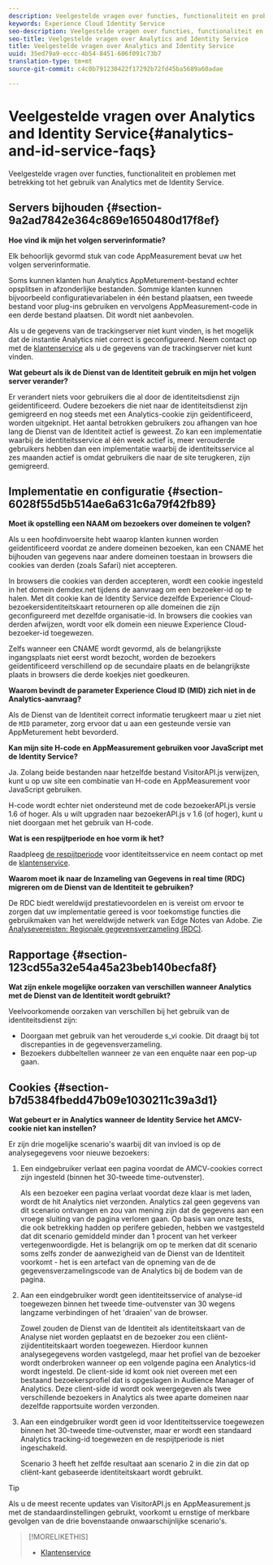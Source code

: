 ```yaml
---
description: Veelgestelde vragen over functies, functionaliteit en problemen met betrekking tot het gebruik van Analytics met de Experience Cloud Identity Service.
keywords: Experience Cloud Identity Service
seo-description: Veelgestelde vragen over functies, functionaliteit en problemen met betrekking tot het gebruik van Analytics met de Identity Service.
seo-title: Veelgestelde vragen over Analytics and Identity Service
title: Veelgestelde vragen over Analytics and Identity Service
uuid: 35ed79a9-eccc-4b54-8451-606f091c73b7
translation-type: tm+mt
source-git-commit: c4c0b791230422f17292b72fd45ba5689a60adae

---
```



# Veelgestelde vragen over Analytics and Identity Service{#analytics-and-id-service-faqs}

Veelgestelde vragen over functies, functionaliteit en problemen met betrekking tot het gebruik van Analytics met de Identity Service.

## Servers bijhouden {#section-9a2ad7842e364c869e1650480d17f8ef}

**Hoe vind ik mijn het volgen serverinformatie?**

Elk behoorlijk gevormd stuk van code AppMeasurement bevat uw het volgen serverinformatie.

Soms kunnen klanten hun Analytics AppMeturement-bestand echter opsplitsen in afzonderlijke bestanden. Sommige klanten kunnen bijvoorbeeld configuratievariabelen in één bestand plaatsen, een tweede bestand voor plug-ins gebruiken en vervolgens AppMeasurement-code in een derde bestand plaatsen. Dit wordt niet aanbevolen.

Als u de gegevens van de trackingserver niet kunt vinden, is het mogelijk dat de instantie Analytics niet correct is geconfigureerd. Neem contact op met de [klantenservice](https://helpx.adobe.com/marketing-cloud/contact-support.html) als u de gegevens van de trackingserver niet kunt vinden.

**Wat gebeurt als ik de Dienst van de Identiteit gebruik en mijn het volgen server verander?**

Er verandert niets voor gebruikers die al door de identiteitsdienst zijn geïdentificeerd. Oudere bezoekers die niet naar de identiteitsdienst zijn gemigreerd en nog steeds met een Analytics-cookie zijn geïdentificeerd, worden uitgeknipt. Het aantal betrokken gebruikers zou afhangen van hoe lang de Dienst van de Identiteit actief is geweest. Zo kan een implementatie waarbij de identiteitsservice al één week actief is, meer verouderde gebruikers hebben dan een implementatie waarbij de identiteitsservice al zes maanden actief is omdat gebruikers die naar de site terugkeren, zijn gemigreerd.

## Implementatie en configuratie {#section-6028f55d5b514ae6a631c6a79f42fb89}

**Moet ik opstelling een NAAM om bezoekers over domeinen te volgen?**

Als u een hoofdinvoersite hebt waarop klanten kunnen worden geïdentificeerd voordat ze andere domeinen bezoeken, kan een CNAME het bijhouden van gegevens naar andere domeinen toestaan in browsers die cookies van derden (zoals Safari) niet accepteren.

In browsers die cookies van derden accepteren, wordt een cookie ingesteld in het domein [](https://marketing.adobe.com/resources/help/en_US/aam/demdex-calls.html) demdex.net tijdens de aanvraag om een bezoeker-id op te halen. Met dit cookie kan de Identity Service dezelfde Experience Cloud-bezoekersidentiteitskaart retourneren op alle domeinen die zijn geconfigureerd met dezelfde organisatie-id. In browsers die cookies van derden afwijzen, wordt voor elk domein een nieuwe Experience Cloud-bezoeker-id toegewezen.

Zelfs wanneer een CNAME wordt gevormd, als de belangrijkste ingangsplaats niet eerst wordt bezocht, worden de bezoekers geïdentificeerd verschillend op de secundaire plaats en de belangrijkste plaats in browsers die derde koekjes niet goedkeuren.

**Waarom bevindt de parameter Experience Cloud ID (MID) zich niet in de Analytics-aanvraag?**

Als de Dienst van de Identiteit correct informatie terugkeert maar u ziet niet de `MID` parameter, zorg ervoor dat u aan een gesteunde versie van AppMeturement hebt bevorderd.

**Kan mijn site H-code en AppMeasurement gebruiken voor JavaScript met de Identity Service?**

Ja. Zolang beide bestanden naar hetzelfde bestand VisitorAPI.js verwijzen, kunt u op uw site een combinatie van H-code en AppMeasurement voor JavaScript gebruiken.

H-code wordt echter niet ondersteund met de code bezoekerAPI.js versie 1.6 of hoger. Als u wilt upgraden naar bezoekerAPI.js v 1.6 (of hoger), kunt u niet doorgaan met het gebruik van H-code.

**Wat is een respijtperiode en hoe vorm ik het?**

Raadpleeg [de respijtperiode](../reference/analytics-reference/grace-period.md) voor identiteitsservice en neem contact op met de [klantenservice](https://helpx.adobe.com/marketing-cloud/contact-support.html).

**Waarom moet ik naar de Inzameling van Gegevens in real time (RDC) migreren om de Dienst van de Identiteit te gebruiken?**

De RDC biedt wereldwijd prestatievoordelen en is vereist om ervoor te zorgen dat uw implementatie gereed is voor toekomstige functies die gebruikmaken van het wereldwijde netwerk van Edge Notes van Adobe. Zie [Analysevereisten: Regionale gegevensverzameling (RDC)](../reference/requirements.md#section-7d04bb013bc84a25bae3b148bc0ca25f).

## Rapportage {#section-123cd55a32e54a45a23beb140becfa8f}

**Wat zijn enkele mogelijke oorzaken van verschillen wanneer Analytics met de Dienst van de Identiteit wordt gebruikt?**

Veelvoorkomende oorzaken van verschillen bij het gebruik van de identiteitsdienst zijn:

* Doorgaan met gebruik van het verouderde s_vi cookie. Dit draagt bij tot discrepanties in de gegevensverzameling.
* Bezoekers dubbeltellen wanneer ze van een enquête naar een pop-up gaan.

## Cookies {#section-b7d5384fbedd47b09e1030211c39a3d1}

**Wat gebeurt er in Analytics wanneer de Identity Service het AMCV-cookie niet kan instellen?**

Er zijn drie mogelijke scenario&#39;s waarbij dit van invloed is op de analysegegevens voor nieuwe bezoekers:

1. Een eindgebruiker verlaat een pagina voordat de AMCV-cookies correct zijn ingesteld (binnen het 30-tweede time-outvenster).

   Als een bezoeker een pagina verlaat voordat deze klaar is met laden, wordt de hit Analytics niet verzonden. Analytics zal geen gegevens van dit scenario ontvangen en zou van mening zijn dat de gegevens aan een vroege sluiting van de pagina verloren gaan. Op basis van onze tests, die ook betrekking hadden op perifere gebieden, hebben we vastgesteld dat dit scenario gemiddeld minder dan 1 procent van het verkeer vertegenwoordigde. Het is belangrijk om op te merken dat dit scenario soms zelfs zonder de aanwezigheid van de Dienst van de Identiteit voorkomt - het is een artefact van de opneming van de de gegevensverzamelingscode van de Analytics bij de bodem van de pagina.

1. Aan een eindgebruiker wordt geen identiteitsservice of analyse-id toegewezen binnen het tweede time-outvenster van 30 wegens langzame verbindingen of het &#39;draaien&#39; van de browser.

   Zowel zouden de Dienst van de Identiteit als identiteitskaart van de Analyse niet worden geplaatst en de bezoeker zou een cliënt-zijidentiteitskaart worden toegewezen. Hierdoor kunnen analysegegevens worden vastgelegd, maar het profiel van de bezoeker wordt onderbroken wanneer op een volgende pagina een Analytics-id wordt ingesteld. De client-side id komt ook niet overeen met een bestaand bezoekersprofiel dat is opgeslagen in Audience Manager of Analytics. Deze client-side id wordt ook weergegeven als twee verschillende bezoekers in Analytics als twee aparte domeinen naar dezelfde rapportsuite worden verzonden.

1. Aan een eindgebruiker wordt geen id voor Identiteitsservice toegewezen binnen het 30-tweede time-outvenster, maar er wordt een standaard Analytics tracking-id toegewezen en de respijtperiode is niet ingeschakeld.

   Scenario 3 heeft het zelfde resultaat aan scenario 2 in die zin dat op cliënt-kant gebaseerde identiteitskaart wordt gebruikt.

>[!TIP]
>
>Als u de meest recente updates van VisitorAPI.js en AppMeasurement.js met de standaardinstellingen gebruikt, voorkomt u ernstige of merkbare gevolgen van de drie bovenstaande onwaarschijnlijke scenario&#39;s.

>[!MORELIKETHIS]
>
>* [Klantenservice](https://helpx.adobe.com/marketing-cloud/contact-support.html)

